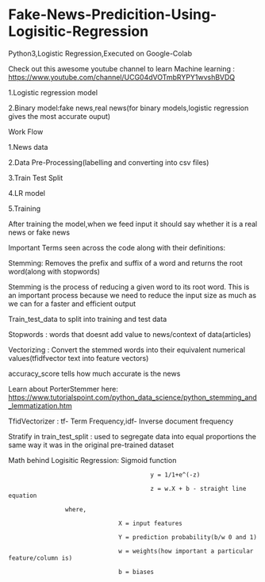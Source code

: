 # Fake-News-Predicition-Using-Logisitic-Regression
 Python3,Logistic Regression,Executed on Google-Colab 

Check out this awesome youtube channel to learn Machine learning : https://www.youtube.com/channel/UCG04dVOTmbRYPY1wvshBVDQ

 1.Logistic regression model

 2.Binary model:fake news,real news(for binary models,logistic regression gives the most accurate ouput)

Work Flow

1.News data

2.Data Pre-Processing(labelling and converting into csv files)

3.Train Test Split

4.LR model

5.Training

After training the model,when we feed input it should say whether it is a real news or fake news

Important Terms seen across the code along with their definitions:


Stemming:  Removes the prefix and suffix of a word and returns the root word(along with stopwords)

Stemming is the process of reducing a given word to its root word. This is an important process because we need to reduce the input size as much as we can for a faster and efficient output

Train_test_data to split into training and test data

Stopwords : words that doesnt add value to news/context of data(articles)

Vectorizing : Convert the stemmed words into their equivalent numerical values(tfidfvector text into feature vectors)

accuracy_score tells how much accurate is the news


Learn about PorterStemmer here: https://www.tutorialspoint.com/python_data_science/python_stemming_and_lemmatization.htm


TfidVectorizer : tf- Term Frequency,idf-  Inverse document frequency

Stratify in train_test_split : used to segregate data into equal proportions the same way it was in the original pre-trained dataset


Math behind Logisitic Regression: 
                                            Sigmoid function
                                            
                                            y = 1/1+e^(-z) 
                                            
                                            z = w.X + b - straight line equation
                    
                    where,
                                   
                                   X = input features 
                                   
                                   Y = prediction probability(b/w 0 and 1)
                                   
                                   w = weights(how important a particular feature/column is)
                                   
                                   b = biases
